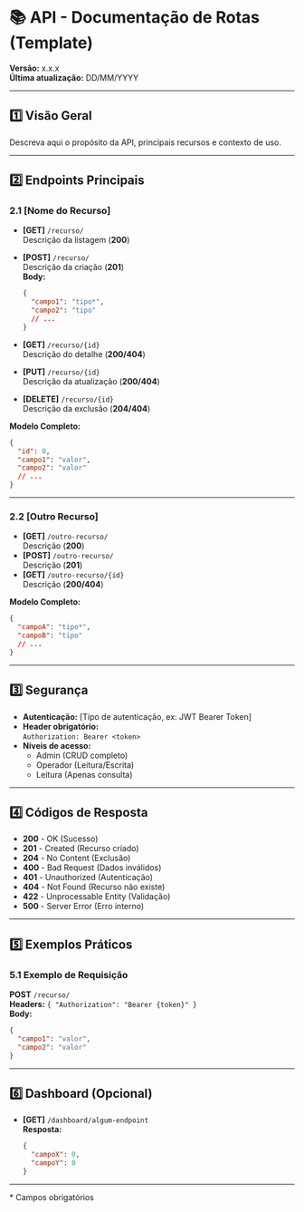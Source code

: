 # 📚 API - Documentação de Rotas (Template)

**Versão:** x.x.x  
**Última atualização:** DD/MM/YYYY

---

## 1️⃣ Visão Geral

Descreva aqui o propósito da API, principais recursos e contexto de uso.

---

## 2️⃣ Endpoints Principais

### 2.1 [Nome do Recurso]

- **[GET]** `/recurso/`  
  Descrição da listagem (**200**)

- **[POST]** `/recurso/`  
  Descrição da criação (**201**)  
  **Body:**
  ```json
  {
    "campo1": "tipo*",
    "campo2": "tipo"
    // ...
  }
  ```

- **[GET]** `/recurso/{id}`  
  Descrição do detalhe (**200/404**)

- **[PUT]** `/recurso/{id}`  
  Descrição da atualização (**200/404**)

- **[DELETE]** `/recurso/{id}`  
  Descrição da exclusão (**204/404**)

**Modelo Completo:**
```json
{
  "id": 0,
  "campo1": "valor",
  "campo2": "valor"
  // ...
}
```

---

### 2.2 [Outro Recurso]

- **[GET]** `/outro-recurso/`  
  Descrição (**200**)
- **[POST]** `/outro-recurso/`  
  Descrição (**201**)
- **[GET]** `/outro-recurso/{id}`  
  Descrição (**200/404**)

**Modelo Completo:**
```json
{
  "campoA": "tipo*",
  "campoB": "tipo"
  // ...
}
```

---

## 3️⃣ Segurança

- **Autenticação:** [Tipo de autenticação, ex: JWT Bearer Token]
- **Header obrigatório:**  
  `Authorization: Bearer <token>`
- **Níveis de acesso:**
  - Admin (CRUD completo)
  - Operador (Leitura/Escrita)
  - Leitura (Apenas consulta)

---

## 4️⃣ Códigos de Resposta

- **200** - OK (Sucesso)
- **201** - Created (Recurso criado)
- **204** - No Content (Exclusão)
- **400** - Bad Request (Dados inválidos)
- **401** - Unauthorized (Autenticação)
- **404** - Not Found (Recurso não existe)
- **422** - Unprocessable Entity (Validação)
- **500** - Server Error (Erro interno)

---

## 5️⃣ Exemplos Práticos

### 5.1 Exemplo de Requisição

**POST** `/recurso/`  
**Headers:** `{ "Authorization": "Bearer {token}" }`  
**Body:**
```json
{
  "campo1": "valor",
  "campo2": "valor"
}
```

---

## 6️⃣ Dashboard (Opcional)

- **[GET]** `/dashboard/algum-endpoint`  
  **Resposta:**
  ```json
  {
    "campoX": 0,
    "campoY": 0
  }
  ```

---

\* Campos obrigatórios
